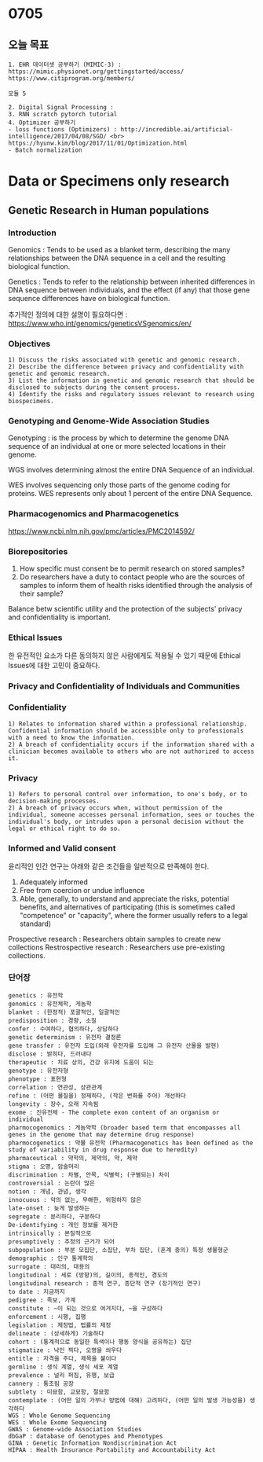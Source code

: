 # 0705
## 오늘 목표
```
1. EHR 데이터셋 공부하기 (MIMIC-3) : 
https://mimic.physionet.org/gettingstarted/access/
https://www.citiprogram.org/members/

모듈 5

2. Digital Signal Processing : 
3. RNN scratch pytorch tutorial
4. Optimizer 공부하기
- loss functions (Optimizers) : http://incredible.ai/artificial-intelligence/2017/04/08/SGD/ <br>
https://hyunw.kim/blog/2017/11/01/Optimization.html
- Batch normalization
```

# Data or Specimens only research

## Genetic Research in Human populations

### Introduction
Genomics : Tends to be used as a blanket term, describing the many relationships between the DNA sequence in a cell and the resulting biological function.

Genetics : Tends to refer to the relationship between inherited differences in DNA sequence between individuals, and the effect (if any) that those gene sequence differences have on biological function.

추가적인 정의에 대한 설명이 필요하다면 : https://www.who.int/genomics/geneticsVSgenomics/en/

### Objectives
```
1) Discuss the risks associated with genetic and genomic research.
2) Describe the difference between privacy and confidentiality with genetic and genomic research.
3) List the information in genetic and genomic research that should be disclosed to subjects during the consent process.
4) Identify the risks and regulatory issues relevant to research using biospecimens.

```
### Genotyping and Genome-Wide Association Studies
Genotyping : is the process by which to determine the genome DNA sequence of an individual at one or more selected locations in their genome.

WGS involves determining almost the entire DNA Sequence of an individual.

WES involves sequencing only those parts of the genome coding for proteins. WES represents only about 1 percent of the entire DNA Sequence.

### Pharmacogenomics and Pharmacogenetics
https://www.ncbi.nlm.nih.gov/pmc/articles/PMC2014592/

### Biorepositories
1) How specific must consent be to permit research on stored samples?
2) Do researchers have a duty to contact people who are the sources of samples to inform them of health risks identified through the analysis of their sample?

Balance betw scientific utility and the protection of the subjects' privacy and confidentiality is important.

### Ethical Issues
한 유전적인 요소가 다른 동의하지 않은 사람에게도 적용될 수 있기 때문에 Ethical Issues에 대한 고민이 중요하다.

### Privacy and Confidentiality of Individuals and Communities
### Confidentiality
```
1) Relates to information shared within a professional relationship. Confidential information should be accessible only to professionals with a need to know the information.
2) A breach of confidentiality occurs if the information shared with a clinician becomes available to others who are not authorized to access it.
```
### Privacy
```
1) Refers to personal control over information, to one's body, or to decision-making processes.
2) A breach of privacy occurs when, without permission of the individual, someone accesses personal information, sees or touches the individual's body, or intrudes upon a personal decision without the legal or ethical right to do so.
```

### Informed and Valid consent
윤리적인 인간 연구는 아래와 같은 조건들을 일반적으로 만족해야 한다.
1) Adequately informed
2) Free from coercion or undue influence
3) Able, generally, to understand and appreciate the risks, potential benefits, and alternatives of participating (this is sometimes called "competence" or "capacity", where the former usually refers to a legal standard)

Prospective research : Researchers obtain samples to create new collections
Restrospective research : Researchers use pre-existing collections.

### 단어장
```
genetics : 유전학
genomics : 유전체학, 게놈학
blanket : (한정적) 포괄적인, 일괄적인
predisposition : 경향, 소질
confer : 수여하다, 협의하다, 상담하다
genetic determinism : 유전자 결정론
gene transfer : 유전자 도입(외래 유전자를 도입해 그 유전자 산물을 발현)
disclose : 밝히다, 드러내다
therapeutic : 치료 상의, 건강 유지에 도움이 되는
genotype : 유전자형
phenotype : 표현형
correlation : 연관성, 상관관계
refine : (어떤 물질을) 정제하다, (작은 변화를 주어) 개선하다
longevity : 장수, 오래 지속됨
exome : 진유전체 - The complete exon content of an organism or individual
pharmocogenomics : 게놈약학 (broader based term that encompasses all genes in the genome that may determine drug response)
pharmocogenetics : 약물 유전학 (Pharmacogenetics has been defined as the study of variability in drug response due to heredity)
pharmaceutical : 약학의, 제약의, 약, 제약
stigma : 오명, 암술머리
discrimination : 차별, 안목, 식별력; (구별되는) 차이
controversial : 논란이 많은
notion : 개념, 관념, 생각
innocuous : 악의 없는, 무해한, 위험하지 않은
late-onset : 늦게 발생하는
segregate : 분리하다, 구분하다
De-identifying : 개인 정보를 제거한
intrinsically : 본질적으로
presumptively : 추정의 근거가 되어
subpopulation : 부분 모집단, 소집단, 부차 집단, (혼계 중의) 특정 생물형군
demographic : 인구 통계학의
surrogate : 대리의, 대용의
longitudinal : 세로 (방향)의, 길이의, 종적인, 경도의
longitudinal research : 종적 연구, 종단적 연구 (장기적인 연구)
to date : 지금까지
pedigree : 족보, 가계
constitute : ~이 되는 것으로 여겨지다, ~을 구성하다
enforcement : 시행, 집행
legislation : 제정법, 법률의 제정
delineate : (상세하게) 기술하다
cohort : (통계적으로 동일한 특색이나 행동 양식을 공유하는) 집단
stigmatize : 낙인 찍다, 오명을 씌우다
entitle : 자격을 주다, 제목을 붙이다
germline : 생식 계열, 생식 세포 계열
prevalence : 널리 퍼짐, 유행, 보급
cannery : 통조림 공장
subtlety : 미묘함, 교묘함, 절묘함
contemplate : (어떤 일의 가부나 방법에 대해) 고려하다, (어떤 일의 발생 가능성을) 생각하다
WGS : Whole Genome Sequencing
WES : Whole Exome Sequencing
GWAS : Genome-wide Association Studies
dbGaP : database of Genotypes and Phenotypes
GINA : Genetic Information Nondiscrimination Act
HIPAA : Health Insurance Portability and Accountability Act
```

